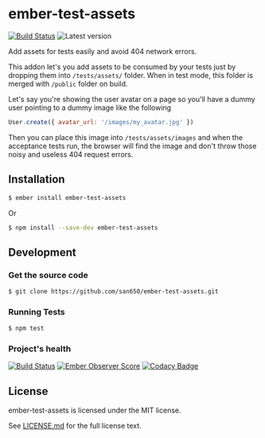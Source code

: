 # ember-test-assets

[![Build Status](https://travis-ci.org/san650/ember-test-assets.svg?branch=master)](https://travis-ci.org/san650/ember-test-assets)
![Latest version](https://img.shields.io/npm/v/ember-test-assets.svg)

Add assets for tests easily and avoid 404 network errors.

This addon let's you add assets to be consumed by your tests just by dropping
them into `/tests/assets/` folder. When in test mode, this folder is merged with `/public` folder on build.

Let's say you're showing the user avatar on a page so you'll have a dummy user
pointing to a dummy image like the following

```js
User.create({ avatar_url: '/images/my_avatar.jpg' })
```

Then you can place this image into `/tests/assets/images` and when the
acceptance tests run, the browser will find the image and don't throw those
noisy and useless 404 request errors.

## Installation

```sh
$ ember install ember-test-assets
```

Or

```sh
$ npm install --save-dev ember-test-assets
```

## Development

### Get the source code

```sh
$ git clone https://github.com/san650/ember-test-assets.git
```

### Running Tests

```sh
$ npm test
```

### Project's health

[![Build Status](https://travis-ci.org/san650/ember-test-assets.svg?branch=master)](https://travis-ci.org/san650/ember-test-assets)
[![Ember Observer Score](http://emberobserver.com/badges/ember-test-assets.svg)](http://emberobserver.com/addons/ember-test-assets)
[![Codacy Badge](https://api.codacy.com/project/badge/Grade/2a4d6a0ba67f448abddad2e007e665cf)](https://www.codacy.com/app/san650/ember-test-assets)

## License

ember-test-assets is licensed under the MIT license.

See [LICENSE.md](./LICENSE.md) for the full license text.
